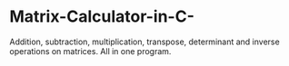 # Matrix-Calculator-in-C-
Addition, subtraction, multiplication, transpose, determinant and inverse operations on matrices. All in one program.
